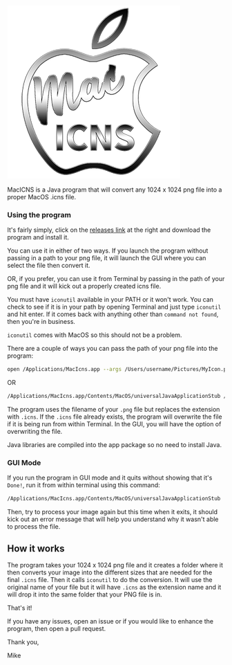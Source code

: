 ![Logo](./img/Logo.png)

MacICNS is a Java program that will convert any 1024 x 1024 png file into a proper MacOS .icns file.

### Using the program

It's fairly simply, click on the [releases link](https://github.com/EasyG0ing1/MacIcns/releases) at the right and download the program and install it.

You can use it in either of two ways. If you launch the program without passing in a path to your png file, it will launch the GUI where you can select the file then convert it.

OR, if you prefer, you can use it from Terminal by passing in the path of your png file and it will kick out a properly created icns file.

You must have `iconutil` available in your PATH or it won't work. You can check to see if it is in your path by opening Terminal and just type `iconutil` and hit enter. If it comes back with anything other than `command not found`, then you're in business.

`iconutil` comes with MacOS so this should not be a problem.

There are a couple of ways you can pass the path of your png file into the program:
```bash
open /Applications/MacIcns.app --args /Users/username/Pictures/MyIcon.png
```
OR
```Bash
/Applications/MacIcns.app/Contents/MacOS/universalJavaApplicationStub /Users/username/Pictures/MyIcon.png
```

The program uses the filename of your `.png` file but replaces the extension with `.icns`. If the `.icns` file already exists, the program will overwrite the file if it is being run from within Terminal. In the GUI, you will have the option of overwriting the file.

Java libraries are compiled into the app package so no need to install Java.

### GUI Mode
If you run the program in GUI mode and it quits without showing that it's `Done!`, run it from within terminal using this command:
```Bash
/Applications/MacIcns.app/Contents/MacOS/universalJavaApplicationStub
```
Then, try to process your image again but this time when it exits, it should kick out an error message that will help you understand why it wasn't able to process the file.

## How it works

The program takes your 1024 x 1024 png file and it creates a folder where it then converts your image into the different sizes that are needed for the final `.icns` file. Then it calls `iconutil` to do the conversion. It will use the original name of your file but it will have `.icns` as the extension name and it will drop it into the same folder that your PNG file is in.

That's it!

If you have any issues, open an issue or if you would like to enhance the program, then open a pull request.

Thank you,

Mike
